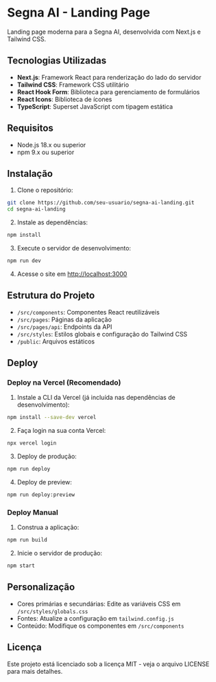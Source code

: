 # Segna AI - Landing Page

Landing page moderna para a Segna AI, desenvolvida com Next.js e Tailwind CSS.

## Tecnologias Utilizadas

- **Next.js**: Framework React para renderização do lado do servidor
- **Tailwind CSS**: Framework CSS utilitário
- **React Hook Form**: Biblioteca para gerenciamento de formulários
- **React Icons**: Biblioteca de ícones
- **TypeScript**: Superset JavaScript com tipagem estática

## Requisitos

- Node.js 18.x ou superior
- npm 9.x ou superior

## Instalação

1. Clone o repositório:
```bash
git clone https://github.com/seu-usuario/segna-ai-landing.git
cd segna-ai-landing
```

2. Instale as dependências:
```bash
npm install
```

3. Execute o servidor de desenvolvimento:
```bash
npm run dev
```

4. Acesse o site em [http://localhost:3000](http://localhost:3000)

## Estrutura do Projeto

- `/src/components`: Componentes React reutilizáveis
- `/src/pages`: Páginas da aplicação
- `/src/pages/api`: Endpoints da API
- `/src/styles`: Estilos globais e configuração do Tailwind CSS
- `/public`: Arquivos estáticos

## Deploy

### Deploy na Vercel (Recomendado)

1. Instale a CLI da Vercel (já incluída nas dependências de desenvolvimento):
```bash
npm install --save-dev vercel
```

2. Faça login na sua conta Vercel:
```bash
npx vercel login
```

3. Deploy de produção:
```bash
npm run deploy
```

4. Deploy de preview:
```bash
npm run deploy:preview
```

### Deploy Manual

1. Construa a aplicação:
```bash
npm run build
```

2. Inicie o servidor de produção:
```bash
npm start
```

## Personalização

- Cores primárias e secundárias: Edite as variáveis CSS em `/src/styles/globals.css`
- Fontes: Atualize a configuração em `tailwind.config.js`
- Conteúdo: Modifique os componentes em `/src/components`

## Licença

Este projeto está licenciado sob a licença MIT - veja o arquivo LICENSE para mais detalhes. 
